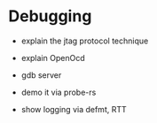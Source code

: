 # Debugging

- explain the jtag protocol technique
- explain OpenOcd
- gdb server

- demo it via probe-rs
- show logging via defmt, RTT